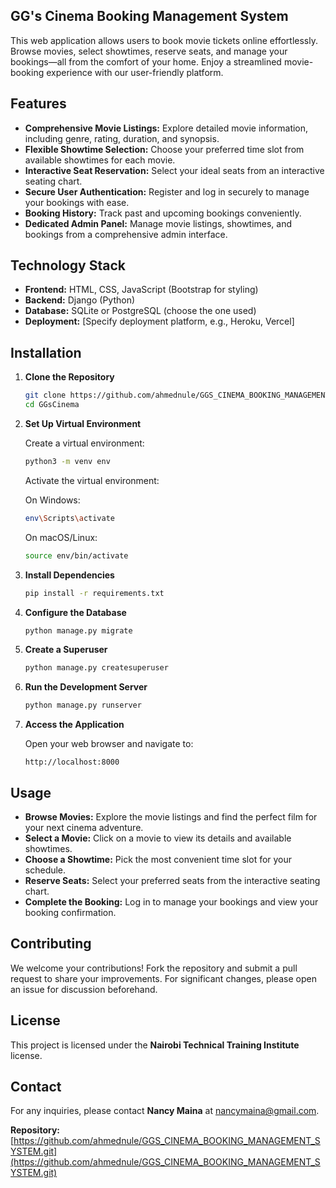 ## GG's Cinema Booking Management System

This web application allows users to book movie tickets online effortlessly. Browse movies, select showtimes, reserve seats, and manage your bookings—all from the comfort of your home. Enjoy a streamlined movie-booking experience with our user-friendly platform.

## Features

- **Comprehensive Movie Listings:** Explore detailed movie information, including genre, rating, duration, and synopsis.
- **Flexible Showtime Selection:** Choose your preferred time slot from available showtimes for each movie.
- **Interactive Seat Reservation:** Select your ideal seats from an interactive seating chart.
- **Secure User Authentication:** Register and log in securely to manage your bookings with ease.
- **Booking History:** Track past and upcoming bookings conveniently.
- **Dedicated Admin Panel:** Manage movie listings, showtimes, and bookings from a comprehensive admin interface.

## Technology Stack

- **Frontend:** HTML, CSS, JavaScript (Bootstrap for styling)
- **Backend:** Django (Python)
- **Database:** SQLite or PostgreSQL (choose the one used)
- **Deployment:** [Specify deployment platform, e.g., Heroku, Vercel]

## Installation

1. **Clone the Repository**

    ```bash
    git clone https://github.com/ahmednule/GGS_CINEMA_BOOKING_MANAGEMENT_SYSTEM.git
    cd GGsCinema
    ```

2. **Set Up Virtual Environment**

    Create a virtual environment:

    ```bash
    python3 -m venv env
    ```

    Activate the virtual environment:

    On Windows:

    ```bash
    env\Scripts\activate
    ```

    On macOS/Linux:

    ```bash
    source env/bin/activate
    ```

3. **Install Dependencies**

    ```bash
    pip install -r requirements.txt
    ```

4. **Configure the Database**

    ```bash
    python manage.py migrate
    ```

5. **Create a Superuser**

    ```bash
    python manage.py createsuperuser
    ```

6. **Run the Development Server**

    ```bash
    python manage.py runserver
    ```

7. **Access the Application**

    Open your web browser and navigate to:
    ```
    http://localhost:8000
    ```

## Usage

- **Browse Movies:** Explore the movie listings and find the perfect film for your next cinema adventure.
- **Select a Movie:** Click on a movie to view its details and available showtimes.
- **Choose a Showtime:** Pick the most convenient time slot for your schedule.
- **Reserve Seats:** Select your preferred seats from the interactive seating chart.
- **Complete the Booking:** Log in to manage your bookings and view your booking confirmation.

## Contributing

We welcome your contributions! Fork the repository and submit a pull request to share your improvements. For significant changes, please open an issue for discussion beforehand.

## License

This project is licensed under the **Nairobi Technical Training Institute** license.

## Contact

For any inquiries, please contact **Nancy Maina** at [nancymaina@gmail.com](mailto:nancymaina@gmail.com).

**Repository:** [https://github.com/ahmednule/GGS_CINEMA_BOOKING_MANAGEMENT_SYSTEM.git](https://github.com/ahmednule/GGS_CINEMA_BOOKING_MANAGEMENT_SYSTEM.git)